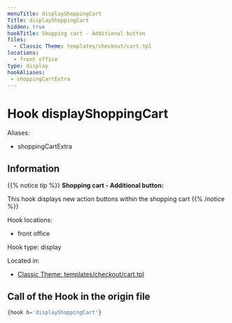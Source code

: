 ```yaml
---
menuTitle: displayShoppingCart
Title: displayShoppingCart
hidden: true
hookTitle: Shopping cart - Additional button
files:
  - Classic Theme: templates/checkout/cart.tpl
locations:
  - front office
type: display
hookAliases:
 - shoppingCartExtra
---
```


# Hook displayShoppingCart

Aliases: 
 - shoppingCartExtra



## Information

{{% notice tip %}}
**Shopping cart - Additional button:** 

This hook displays new action buttons within the shopping cart
{{% /notice %}}

Hook locations: 
  - front office

Hook type: display

Located in: 
  - [Classic Theme: templates/checkout/cart.tpl](https://github.com/PrestaShop/classic-theme/blob/develop/templates/checkout/cart.tpl)

## Call of the Hook in the origin file

```php
{hook h='displayShoppingCart'}
```
